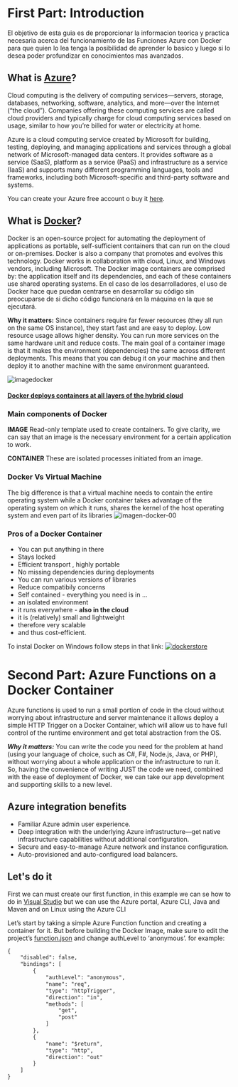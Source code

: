 # First Part: Introduction
El objetivo de esta guia es de proporcionar la informacion teorica y practica necesaria acerca del funcionamiento de las Funciones Azure con Docker para que quien lo lea tenga la posibilidad de aprender lo basico y luego si lo desea poder profundizar en conocimientos mas avanzados.

## What is [Azure](https://azure.microsoft.com/en-us/overview/what-is-azure/)?
Cloud computing is the delivery of computing services—servers, storage, databases, networking, software, analytics, and more—over the Internet (“the cloud”). Companies offering these computing services are called cloud providers and typically charge for cloud computing services based on usage, similar to how you’re billed for water or electricity at home.

Azure is a cloud computing service created by Microsoft for building, testing, deploying, and managing applications and services through a global network of Microsoft-managed data centers. It provides software as a service (SaaS), platform as a service (PaaS) and infrastructure as a service (IaaS) and supports many different programming languages, tools and frameworks, including both Microsoft-specific and third-party software and systems.

You can create your Azure free account o buy it [here](https://azure.microsoft.com/en-us/free).

## What is [Docker](https://www.docker.com/what-docker)?
Docker is an open-source project for automating the deployment of applications as portable, self-sufficient containers that can run on the cloud or on-premises. Docker is also a company that promotes and evolves this technology. Docker works in collaboration with cloud, Linux, and Windows vendors, including Microsoft. The Docker image containers are comprised by: the application itself and its dependencies, and each of these containers use shared operating systems.
En el caso de los desarrolladores, el uso de Docker hace que puedan centrarse en desarrollar su código sin preocuparse de si dicho código funcionará en la máquina en la que se ejecutará.

**Why it matters:**
Since containers require far fewer resources (they all run on the same OS instance), they start fast and are easy to deploy. Low resource usage allows higher density. You can run more services on the same hardware unit and reduce costs. The main goal of a container image is that it makes the environment (dependencies) the same across different deployments. This means that you can debug it on your machine and then deploy it to another machine with the same environment guaranteed.

![imagedocker](https://user-images.githubusercontent.com/32108894/41814405-63fb28fa-7721-11e8-8495-4c81ec728dbd.png)

#### [Docker deploys containers at all layers of the hybrid cloud](https://docs.microsoft.com/en-us/dotnet/standard/microservices-architecture/container-docker-introduction/docker-defined)

### Main components of Docker

**IMAGE**
Read-only template used to create containers. To give clarity, we can say that an image is the necessary environment for a certain application to work.

**CONTAINER**
These are isolated processes initiated from an image.

### Docker Vs Virtual Machine
The big difference is that a virtual machine needs to contain the entire operating system while a Docker container takes advantage of the operating system on which it runs, shares the kernel of the host operating system and even part of its libraries
![imagen-docker-00](https://user-images.githubusercontent.com/32108894/41824616-81b58e26-77e9-11e8-8ac2-ce696cd83e54.png)


### Pros of a Docker Container
* You can put anything in there
* Stays locked
* Efficient transport ,  highly portable
* No missing dependencies during deployments
* You can run various versions of libraries
* Reduce compatibily concerns
* Self contained - everything you need is in …
* an isolated environment
* it runs everywhere - **also in the cloud**
* it is (relatively) small and lightweight
* therefore very scalable
* and thus cost-efficient.

To instal Docker on Windows follow steps in that link:  [![dockerstore](https://user-images.githubusercontent.com/32108894/41879833-a8aa4e40-78b1-11e8-83b9-1be3f78b1d3e.PNG) ](https://store.docker.com/editions/community/docker-ce-desktop-windows)

# Second Part: Azure Functions on a Docker Container

Azure functions is used to run a small portion of code in the cloud without worrying about infrastructure and server maintenance
it allows deploy a simple HTTP Trigger on a Docker Container, which will allow us to have full control of the runtime environment and get total abstraction from the OS.

***Why it matters:***
You can write the code you need for the problem at hand (using your language of choice, such as C#, F#, Node.js, Java, or PHP), without worrying about a whole application or the infrastructure to run it.
So, having the convenience of writing JUST the code we need, combined with the ease of deployment of Docker, we can take our app development and supporting skills to a new level.

## Azure integration benefits
* Familiar Azure admin user experience.
* Deep integration with the underlying Azure infrastructure—get native infrastructure capabilities without additional configuration.
* Secure and easy-to-manage Azure network and instance configuration.
* Auto-provisioned and auto-configured load balancers.

## Let's do it

First we can must create our first function, in this example we can se how to do in [Visual Studio](https://docs.microsoft.com/en-us/azure/azure-functions/functions-create-your-first-function-visual-studio) but we can use the Azure portal, Azure CLI, Java and Maven and on Linux using the Azure CLI 

Let’s start by taking a simple Azure Function function and creating a container for it. But before building the Docker Image, make sure to edit the project’s [function.json](https://github.com/Azure/azure-functions-host/wiki/function.json) and change authLevel to ‘anonymous’. for example:

```xml
{
    "disabled": false,
    "bindings": [
        {
            "authLevel": "anonymous",
            "name": "req",
            "type": "httpTrigger",
            "direction": "in",
            "methods": [
                "get",
                "post"
            ]
        },
        {
            "name": "$return",
            "type": "http",
            "direction": "out"
        }
    ]
}
```
